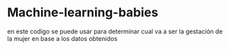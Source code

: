 # Machine-learning-babies
en este codigo se puede usar para determinar cual va a ser la gestación de la mujer en base a los datos obtenidos 
